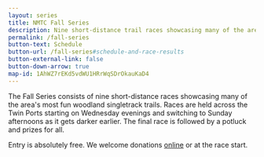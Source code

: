 ```yaml
---
layout: series
title: NMTC Fall Series
description: Nine short-distance trail races showcasing many of the area's finest woodland singletrack trails.
permalink: /fall-series
button-text: Schedule
button-url: /fall-series#schedule-and-race-results
button-external-link: false
button-down-arrow: true
map-id: 1AhWZ7rEKd5vdWU1HRrWqSDrOkauKaD4
---
```

The Fall Series consists of nine short-distance races showcasing many of the area's most fun woodland singletrack trails. Races are held across the Twin Ports starting on Wednesday evenings and switching to Sunday afternoons as it gets darker earlier. The final race is followed by a potluck and prizes for all.

Entry is absolutely free. We welcome donations <a href="/donate">online</a> or at the race start.
